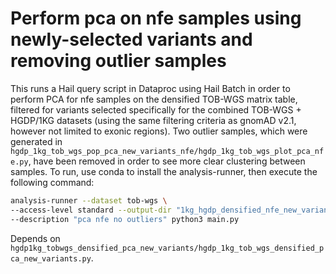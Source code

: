 # Perform pca on nfe samples using newly-selected variants and removing outlier samples

This runs a Hail query script in Dataproc using Hail Batch in order to perform PCA for nfe samples on the densified TOB-WGS matrix table, filtered for variants selected specifically for the combined TOB-WGS + HGDP/1KG datasets (using the same filtering criteria as gnomAD v2.1, however not limited to exonic regions). Two outlier samples, which were generated in `hgdp_1kg_tob_wgs_pop_pca_new_variants_nfe/hgdp_1kg_tob_wgs_plot_pca_nfe.py`, have been removed in order to see more clear clustering between samples. To run, use conda to install the analysis-runner, then execute the following command:

```sh
analysis-runner --dataset tob-wgs \
--access-level standard --output-dir "1kg_hgdp_densified_nfe_new_variants/v0" \
--description "pca nfe no outliers" python3 main.py
```

Depends on `hgdp1kg_tobwgs_densified_pca_new_variants/hgdp_1kg_tob_wgs_densified_pca_new_variants.py`.
